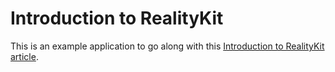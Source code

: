 # Introduction to RealityKit

This is an example application to go along with this [Introduction to RealityKit article](https://codingxr.com/articles/introduction-to-realitykit/).